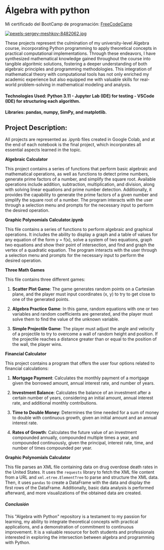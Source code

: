 # Álgebra with python
Mi certificado del BootCamp de programación: [FreeCodeCamp](https://www.freecodecamp.org/certification/Knaus-Elias-Gustavo/college-algebra-with-python-v8)

[![pexels-sergey-meshkov-8482062.jpg](https://i.postimg.cc/j2Hg3cdB/pexels-sergey-meshkov-8482062.jpg)](https://postimg.cc/8fCmjhvb)

These projects represent the culmination of my university-level Algebra course, incorporating Python programming to apply theoretical concepts in practical computational implementations. 
Through these endeavors, I have synthesized mathematical knowledge gained throughout the course into tangible algoritmic solutions, fostering a deeper understanding of both algebraic principles and
programming methodologies. This integration of mathematical theory with computational tools has not only enriched my academic experience but also equipped me with valuable skills for real-world problem-solving 
in mathematical modeling and analysis.

#### Technologies Used: Python 3.11 - Jupyter Lab (IDE) for testing - VSCode (IDE) for structuring each algorithm.

#### Libraries: pandas, numpy, SimPy, and matplotlib.

## Project Description:
All projects are represented as .ipynb files created in Google Colab, and at the end of each notebook is the final project, which incorporates all essential aspects learned in the topic.

**Algebraic Calculator**

This project contains a series of functions that perform basic algebraic and mathematical operations, as well as functions to detect prime numbers, generate prime factors of a number, and simplify the square root. Available operations include addition, subtraction, multiplication, and division, along with solving linear equations and prime number detection. Additionally, it provides the capability to generate the prime factors of a given number and simplify the square root of a number. The program interacts with the user through a selection menu and prompts for the necessary input to perform the desired operation.

**Graphic Polynomials Calculator.ipynb**

This file contains a series of functions to perform algebraic and graphical operations. It includes the ability to display a graph and a table of values for any equation of the form y = f(x), solve a system of two equations, graph two equations and show their point of intersection, and find and graph the vertex of a quadratic equation. The program interacts with the user through a selection menu and prompts for the necessary input to perform the desired operation.

**Three Math Games**

This file contains three different games:

1. **Scatter Plot Game**: The game generates random points on a Cartesian plane, and the player must input coordinates (x, y) to try to get close to one of the generated points.

2. **Algebra Practice Game**: In this game, random equations with one or two variables and random coefficients are generated, and the player must solve them to find the value of the unknown variable.

3. **Simple Projectile Game**: The player must adjust the angle and velocity of a projectile to try to overcome a wall of random height and position. If the projectile reaches a distance greater than or equal to the position of the wall, the player wins.

**Financial Calculator**

This project contains a program that offers the user four options related to financial calculations:

1. **Mortgage Payment**: Calculates the monthly payment of a mortgage given the borrowed amount, annual interest rate, and number of years.

2. **Investment Balance**: Calculates the balance of an investment after a certain number of years, considering an initial amount, annual interest rate, and additional monthly contributions.

3. **Time to Double Money**: Determines the time needed for a sum of money to double with continuous growth, given an initial amount and an annual interest rate.

4. **Rates of Growth**: Calculates the future value of an investment compounded annually, compounded multiple times a year, and compounded continuously, given the principal, interest rate, time, and number of times compounded per year.

**Graphic Polynomials Calculator**

This file parses an XML file containing data on drug overdose death rates in the United States. It uses the `requests` library to fetch the XML file content from a URL and `xml.etree.ElementTree` to parse and structure the XML data. Then, it uses `pandas` to create a DataFrame with the data and display the first rows of the DataFrame. Additionally, basic data analysis is performed afterward, and more visualizations of the obtained data are created.

##### Conclusión

This "Algebra with Python" repository is a testament to my passion for learning, my ability to integrate theoretical concepts with practical applications, and a demonstration of commitment to continuous improvement. It is a valuable resource for both students and professionals interested in exploring the intersection between algebra and programming with Python.
